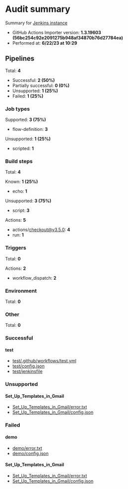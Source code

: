 # Audit summary

Summary for [Jenkins instance](http://ec2-13-51-166-72.eu-north-1.compute.amazonaws.com:8080/)

- GitHub Actions Importer version: **1.3.19603 (56bc254c92e2091275b948af34870b76d27784ea)**
- Performed at: **6/22/23 at 10:29**

## Pipelines


Total: **4**

- Successful: **2 (50%)**
- Partially successful: **0 (0%)**
- Unsupported: **1 (25%)**
- Failed: **1 (25%)**

### Job types

Supported: **3 (75%)**

- flow-definition: **3**

Unsupported: **1 (25%)**

- scripted: **1**

### Build steps

Total: **4**

Known: **1 (25%)**

- echo: **1**

Unsupported: **3 (75%)**

- script: **3**

Actions: **5**

- actions/checkout@v3.5.0: **4**
- run: **1**

### Triggers

Total: **0**

Actions: **2**

- workflow_dispatch: **2**

### Environment

Total: **0**

### Other

Total: **0**

### Successful



#### test

- [test/.github/workflows/test.yml](test/.github/workflows/test.yml)
- [test/config.json](test/config.json)
- [test/jenkinsfile](test/jenkinsfile)

### Unsupported

#### Set_Up_Templates_in_Gmail

- [Set_Up_Templates_in_Gmail/error.txt](Set_Up_Templates_in_Gmail/error.txt)
- [Set_Up_Templates_in_Gmail/config.json](Set_Up_Templates_in_Gmail/config.json)

### Failed

#### demo

- [demo/error.txt](demo/error.txt)
- [demo/config.json](demo/config.json)

#### Set_Up_Templates_in_Gmail

- [Set_Up_Templates_in_Gmail/error.txt](Set_Up_Templates_in_Gmail/error.txt)
- [Set_Up_Templates_in_Gmail/config.json](Set_Up_Templates_in_Gmail/config.json)
